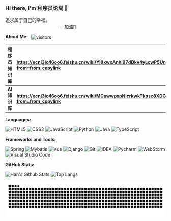 ### Hi there, I'm 程序员论周 👋

<pre>
追求属于自己的幸福。
                   -- 加油💪
</pre>

**About Me:** <img style="margin-left:6px" src="https://visitor-badge.laobi.icu/badge?page_id=1onetw&right_color=green" align="center" alt="visitors">

| **程序员知识库** | **<https://ecnj3ic46oo6.feishu.cn/wiki/Yi8xwxAnhi97dDkv4yLcwP5Unpf?from=from_copylink>**                            |
| :------------: | :------------------------------------------------------- |
| **AI 知识库**| **<https://ecnj3ic46oo6.feishu.cn/wiki/MGawwpxpNicrkwkTkpsc8XDGnob?from=from_copylink>**          |


**Languages:**

![HTML5](https://img.shields.io/badge/HTML5-E34F26?logo=HTML5&logoColor=fff)
![CSS3](https://img.shields.io/badge/CSS3-1572B6?logo=CSS3&logoColor=fff)
![JavaScript](https://img.shields.io/badge/JavaScript-F7DF1E?logo=JavaScript&logoColor=333)
![Python](https://img.shields.io/badge/Python-3178C6?logo=Python&logoColor=fff)
![Java](https://img.shields.io/badge/Java-E34F26?logo=coffeescript&logoColor=fff)
![TypeScript](https://img.shields.io/badge/TypeScript-1572B6?logo=TypeScript&logoColor=fff)

**Frameworks and Tools:**

![Spring](https://img.shields.io/badge/Spring-E34F26?logo=Spring&logoColor=fff)
![Mybatis](https://img.shields.io/badge/Mybatis-1572B6?logo=Mybatis&logoColor=fff)
![Vue](https://img.shields.io/badge/Vue-F7DF1E?logo=Vue&logoColor=fff)
![Django](https://img.shields.io/badge/Django-3178C6?logo=Django&logoColor=fff)
![Git](https://img.shields.io/badge/Git-E34F26?logo=Git&logoColor=fff)
![IDEA](https://img.shields.io/badge/IDEA-1572B6?logo=IDEA&logoColor=fff)
![Pycharm](https://img.shields.io/badge/Pycharm-F7DF1E?logo=Pycharm&logoColor=fff)
![WebStorm](https://img.shields.io/badge/WebStorm-1572B6?logo=WebStorm&logoColor=fff)
![Visual Studio Code](https://img.shields.io/badge/VS%20CODE-E34F26?logo=educative&logoColor=fff)

**GitHub Stats:**

![Han's Github Stats](https://github-readme-stats.vercel.app/api?username=1onetw&show_icons=true&hide_title=true&count_private=true)
![Top Langs](https://github-readme-stats.vercel.app/api/top-langs/?username=1onetw&layout=compact)

<picture>
  <source media="(prefers-color-scheme: dark)" srcset="https://raw.githubusercontent.com/1onetw/1onetw/output/github-contribution-grid-snake-dark.svg">
  <source media="(prefers-color-scheme: light)" srcset="https://raw.githubusercontent.com/1onetw/1onetw/output/github-contribution-grid-snake.svg">
  <img alt="github contribution grid snake animation" src="https://raw.githubusercontent.com/1onetw/1onetw/output/github-contribution-grid-snake.svg">
</picture>

